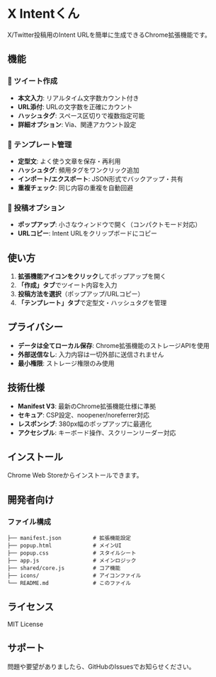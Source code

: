 # X Intentくん

X/Twitter投稿用のIntent URLを簡単に生成できるChrome拡張機能です。

## 機能

### 🚀 ツイート作成
- **本文入力**: リアルタイム文字数カウント付き
- **URL添付**: URLの文字数を正確にカウント
- **ハッシュタグ**: スペース区切りで複数指定可能
- **詳細オプション**: Via、関連アカウント設定

### 📝 テンプレート管理
- **定型文**: よく使う文章を保存・再利用
- **ハッシュタグ**: 頻用タグをワンクリック追加
- **インポート/エクスポート**: JSON形式でバックアップ・共有
- **重複チェック**: 同じ内容の重複を自動回避

### 🎯 投稿オプション
- **ポップアップ**: 小さなウィンドウで開く（コンパクトモード対応）
- **URLコピー**: Intent URLをクリップボードにコピー

## 使い方

1. **拡張機能アイコンをクリック**してポップアップを開く
2. **「作成」タブ**でツイート内容を入力
3. **投稿方法を選択**（ポップアップ/URLコピー）
4. **「テンプレート」タブ**で定型文・ハッシュタグを管理

## プライバシー

- **データは全てローカル保存**: Chrome拡張機能のストレージAPIを使用
- **外部送信なし**: 入力内容は一切外部に送信されません
- **最小権限**: ストレージ権限のみ使用

## 技術仕様

- **Manifest V3**: 最新のChrome拡張機能仕様に準拠
- **セキュア**: CSP設定、noopener/noreferrer対応
- **レスポンシブ**: 380px幅のポップアップに最適化
- **アクセシブル**: キーボード操作、スクリーンリーダー対応

## インストール

Chrome Web Storeからインストールできます。

## 開発者向け

### ファイル構成
```
├── manifest.json          # 拡張機能設定
├── popup.html             # メインUI
├── popup.css              # スタイルシート
├── app.js                 # メインロジック
├── shared/core.js         # コア機能
├── icons/                 # アイコンファイル
└── README.md              # このファイル
```

## ライセンス

MIT License

## サポート

問題や要望がありましたら、GitHubのIssuesでお知らせください。
